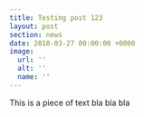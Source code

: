 ```yaml
---
title: Testing post 123
layout: post
section: news
date: 2018-03-27 00:00:00 +0000
image:
  url: ''
  alt: ''
  name: ''
---
```

This is a piece of text bla bla bla